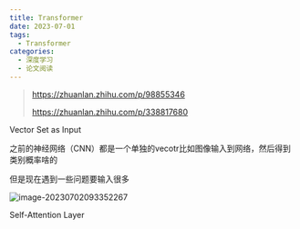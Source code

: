```yaml
---
title: Transformer
date: 2023-07-01 
tags: 
  - Transformer
categories: 
  - 深度学习
  - 论文阅读
---
```


> https://zhuanlan.zhihu.com/p/98855346
>
> https://zhuanlan.zhihu.com/p/338817680

Vector Set as Input

之前的神经网络（CNN）都是一个单独的vecotr比如图像输入到网络，然后得到类别概率啥的

但是现在遇到一些问题要输入很多

![image-20230702093352267](https://typora-1309665611.cos.ap-nanjing.myqcloud.com/typora/image-20230702093352267.png)











Self-Attention Layer